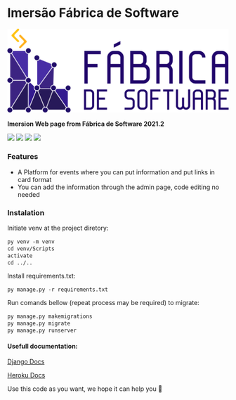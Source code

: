 # Imersão Fábrica de Software

![](https://raw.githubusercontent.com/Gaudencio11/imersao/main/static/images/LOGO-ROXA-LETREIRO-HORIZONTAL.png)

**Imersion Web page from Fábrica de Software 2021.2**

![](https://img.shields.io/badge/Django-3-blue) ![](https://img.shields.io/badge/Python-3-blue) ![](https://img.shields.io/badge/Pillow-8.2.0-green) ![](https://img.shields.io/badge/psycopg2-newest_version-green)

### Features

- A Platform for events where you can put information and put links in card format
- You can add the information through the admin page, code editing no needed 


### Instalation

Initiate venv at the project diretory:

	py venv -m venv
	cd venv/Scripts
	activate
	cd ../..

Install requirements.txt:

	py manage.py -r requirements.txt

Run comands bellow (repeat process may be required) to migrate:

	py manage.py makemigrations
	py manage.py migrate
	py manage.py runserver

#### Usefull documentation:
[Django Docs](https://docs.djangoproject.com/en/4.1/) 

[Heroku Docs](https://devcenter.heroku.com/categories/reference)

Use this code as you want, we hope it can help you :call_me_hand: 

